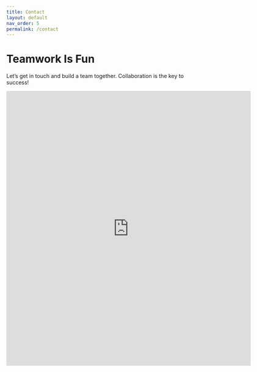 ```yaml
---
title: Contact
layout: default
nav_order: 5
permalink: /contact
---
```


# Teamwork Is Fun

Let’s get in touch and build a team together. Collaboration is the key to success!

<iframe src="https://docs.google.com/forms/d/e/1FAIpQLSf9fcChwSdeoo24zUrWqo1-ky-rVaIpQAVRLjGKEOHnoZnLLg/viewform?embedded=true" width="640" height="721" frameborder="0" marginheight="0" marginwidth="0">Loading…</iframe>